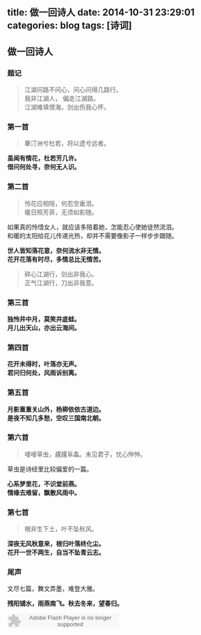 title: 做一回诗人
date: 2014-10-31 23:29:01
categories: blog
tags: [诗词]
---

## 做一回诗人

### 题记
> 江湖问路不问心，问心问得几路行。  
   我非江湖人， 偏走江湖路。  
   江湖难填恨海，剑出伤我心怀。 

### 第一首 
> 搴汀洲兮杜若，将以遗兮远者。  

**虽闻有情花，杜若芳几许。**    
**借问何处寻，奈何无人识。**  

### 第二首  
> 怜花应相陪，何忍空垂泪。  
   暖日照芳菲，无须如影随。  

如果真的怜惜女人，就应该多陪着她，怎能忍心使她徒然流泪。  
和暖的太阳给花儿传递光热，却并不需要像影子一样步步跟随。  

**世人皆知落花意，奈何流水非无情。**    
**花开花落有时尽，多情总比无情苦。**    

> 碎心江湖行，剑出非我心。  
   正气江湖行，刀出非我意。  

### 第三首  
**独怜井中月，莫笑井底蛙。**    
**月儿出天山，亦出云海间。**    

### 第四首  
**花开未得时，叶落亦无声。**    
**君问归何处，风雨诉别离。**    

### 第五首  
**月影重重关山外，杨柳依依古道边。**    
**是夜不知几多愁，空叹三国南北朝。**    

### 第六首  
>  喓喓草虫，趯趯阜螽。未见君子，忧心忡忡。  

草虫是诗经里比较偏爱的一篇。  

**心系梦里花，不识堂前燕。**    
**情缘去难留，飘散风雨中。**    

### 第七首  
> 根非生下土，叶不坠秋风。  

**深夜无风秋意来，根归叶落终化尘。**    
**花开一世不两生，自当不坠青云志。**   

### 尾声  
文尽七篇，舞文弄墨，难登大雅。  

**残阳铺水，雨燕南飞。秋去冬来，望春归。**    

<embed src="http://www.xiami.com/widget/0_1770860550/singlePlayer.swf" type="application/x-shockwave-flash" width="257" height="33" wmode="transparent"></embed>
